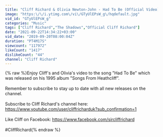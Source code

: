 ```yaml
---
title: "Cliff Richard & Olivia Newton-John - Had To Be (Official Video)"
image: "https:\/\/i.ytimg.com\/vi\/GTyUlEPsW_g\/hqdefault.jpg"
vid_id: "GTyUlEPsW_g"
categories: "Music"
tags: ["Cliff Richard","The Shadows","Official Cliff Richard"]
date: "2021-09-22T14:34:22+03:00"
vid_date: "2019-09-20T08:00:04Z"
duration: "PT4M17S"
viewcount: "117972"
likeCount: "1417"
dislikeCount: "44"
channel: "Cliff Richard"
---
```

{% raw %}Enjoy Cliff's and Olivia's video to the song &quot;Had To Be&quot; which was released on his 1995 album &quot;Songs From Heathcliff”.<br /><br />Remember to subscribe to stay up to date with all new releases on the channel.<br /><br />Subscribe to Cliff Richard's channel here: <a rel="nofollow" target="blank" href="https://www.youtube.com/user/cliffricharduk?sub_confirmation=1">https://www.youtube.com/user/cliffricharduk?sub_confirmation=1</a><br /><br />Like Cliff on Facebook: <a rel="nofollow" target="blank" href="https://www.facebook.com/sircliffrichard">https://www.facebook.com/sircliffrichard</a><br /><br />#CliffRichard{% endraw %}
